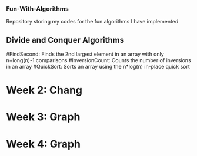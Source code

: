 ### Fun-With-Algorithms
Repository storing my codes for the fun algorithms I have implemented


## Divide and Conquer Algorithms
#FindSecond: 
Finds the 2nd largest element in an array with only n+long(n)-1 comparisons
#InversionCount:
Counts the number of inversions in an array
#QuickSort:
Sorts an array using the n*log(n) in-place quick sort


# Week 2: Chang
# Week 3: Graph
# Week 4: Graph
